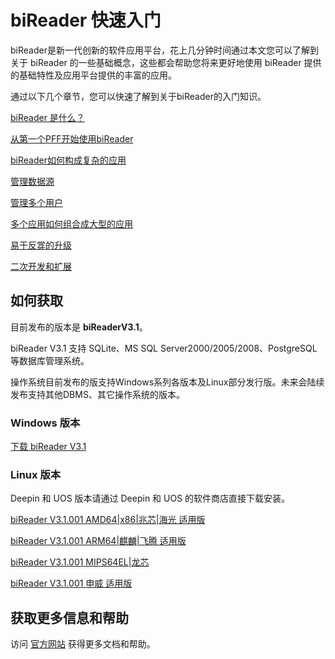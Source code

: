 # biReader 快速入门

biReader是新一代创新的软件应用平台，花上几分钟时间通过本文您可以了解到关于 biReader 的一些基础概念，这些都会帮助您将来更好地使用 biReader 提供的基础特性及应用平台提供的丰富的应用。

通过以下几个章节，您可以快速了解到关于biReader的入门知识。

[biReader 是什么？](/bireader_quickstart/basic)

[从第一个PFF开始使用biReader](/bireader_quickstart/pff)

[biReader如何构成复杂的应用](/bireader_quickstart/pfp)

[管理数据源](/bireader_quickstart/database)

[管理多个用户](/bireader_quickstart/usersystem)

[多个应用如何组合成大型的应用](/bireader_quickstart/apps)

[易于反牚的升级](/bireader_quickstart/upgrade)

[二次开发和扩展](/bireader_quickstart/dev)


## 如何获取

目前发布的版本是 **biReaderV3.1**。

biReader V3.1 支持 SQLite、MS SQL Server2000/2005/2008、PostgreSQL 等数据库管理系统。

操作系统目前发布的版支持Windows系列各版本及Linux部分发行版。未来会陆续发布支持其他DBMS、其它操作系统的版本。

### Windows 版本

[下载 biReader V3.1](https://www.bilive.com/site_media/media/setup/Setup_bireader_V3.1.msi)

### Linux 版本

Deepin 和 UOS 版本请通过 Deepin 和 UOS 的软件商店直接下载安装。

[biReader  V3.1.001 AMD64|x86|兆芯|海光 适用版](https://www.bilive.com/site_media/media/setup/com.bilive.bireader_v3.1.001-1_amd64.deb)

[biReader V3.1.001 ARM64|麒麟|飞腾 适用版](https://www.bilive.com/site_media/media/setup/com.bilive.bireader_v3.1.001-1_arm64.deb)

[biReader V3.1.001 MIPS64EL|龙芯](https://www.bilive.com/site_media/media/setup/com.bilive.bireader_v3.1.001-1_mips64el.deb)

[biReader V3.1.001 申威 适用版](https://www.bilive.com/site_media/media/setup/com.bilive.bireader_v3.1.001-1_sw_64.deb)

## 获取更多信息和帮助

访问 [官方网站](https://www.bilive.com) 获得更多文档和帮助。

